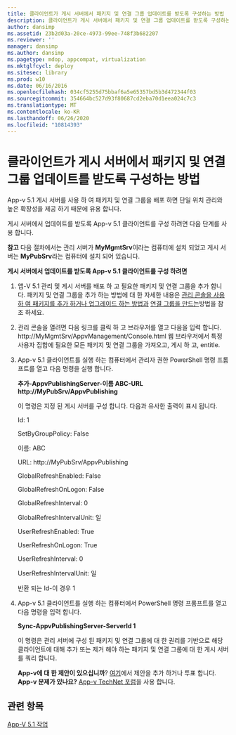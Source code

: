 ```yaml
---
title: 클라이언트가 게시 서버에서 패키지 및 연결 그룹 업데이트를 받도록 구성하는 방법
description: 클라이언트가 게시 서버에서 패키지 및 연결 그룹 업데이트를 받도록 구성하는 방법
author: dansimp
ms.assetid: 23b2d03a-20ce-4973-99ee-748f3b682207
ms.reviewer: ''
manager: dansimp
ms.author: dansimp
ms.pagetype: mdop, appcompat, virtualization
ms.mktglfcycl: deploy
ms.sitesec: library
ms.prod: w10
ms.date: 06/16/2016
ms.openlocfilehash: 034cf5255d75bbaf6a5e65357bd5b3d472344f03
ms.sourcegitcommit: 354664bc527d93f80687cd2eba70d1eea024c7c3
ms.translationtype: MT
ms.contentlocale: ko-KR
ms.lasthandoff: 06/26/2020
ms.locfileid: "10814393"
---
```

# 클라이언트가 게시 서버에서 패키지 및 연결 그룹 업데이트를 받도록 구성하는 방법


App-v 5.1 게시 서버를 사용 하 여 패키지 및 연결 그룹을 배포 하면 단일 위치 관리와 높은 확장성을 제공 하기 때문에 유용 합니다.

게시 서버에서 업데이트를 받도록 App-v 5.1 클라이언트를 구성 하려면 다음 단계를 사용 합니다.

**참고**  다음 절차에서는 관리 서버가 **MyMgmtSrv**이라는 컴퓨터에 설치 되었고 게시 서버는 **MyPubSrv**라는 컴퓨터에 설치 되어 있습니다.

 

**게시 서버에서 업데이트를 받도록 App-v 5.1 클라이언트를 구성 하려면**

1.  앱-V 5.1 관리 및 게시 서버를 배포 하 고 필요한 패키지 및 연결 그룹을 추가 합니다. 패키지 및 연결 그룹을 추가 하는 방법에 대 한 자세한 내용은 [관리 콘솔을 사용 하 여 패키지를 추가 하거나 업그레이드 하는 방법과](how-to-add-or-upgrade-packages-by-using-the-management-console-51-gb18030.md) [연결 그룹을 만드는](how-to-create-a-connection-group51.md)방법을 참조 하세요.

2.  관리 콘솔을 열려면 다음 링크를 클릭 하 고 브라우저를 열고 다음을 입력 합니다. http://MyMgmtSrv/AppvManagement/Console.html 웹 브라우저에서 특정 사용자 집합에 필요한 모든 패키지 및 연결 그룹을 가져오고, 게시 하 고, entitle.

3.  App-v 5.1 클라이언트를 실행 하는 컴퓨터에서 관리자 권한 PowerShell 명령 프롬프트를 열고 다음 명령을 실행 합니다.

    **추가-AppvPublishingServer-이름 ABC-URL http://MyPubSrv/AppvPublishing**

    이 명령은 지정 된 게시 서버를 구성 합니다. 다음과 유사한 출력이 표시 됩니다.

    Id: 1

    SetByGroupPolicy: False

    이름: ABC

    URL: http://MyPubSrv/AppvPublishing

    GlobalRefreshEnabled: False

    GlobalRefreshOnLogon: False

    GlobalRefreshInterval: 0

    GlobalRefreshIntervalUnit: 일

    UserRefreshEnabled: True

    UserRefreshOnLogon: True

    UserRefreshInterval: 0

    UserRefreshIntervalUnit: 일

    반환 되는 Id-이 경우 1

4.  App-v 5.1 클라이언트를 실행 하는 컴퓨터에서 PowerShell 명령 프롬프트를 열고 다음 명령을 입력 합니다.

    **Sync-AppvPublishingServer-ServerId 1**

    이 명령은 관리 서버에 구성 된 패키지 및 연결 그룹에 대 한 권리를 기반으로 해당 클라이언트에 대해 추가 또는 제거 해야 하는 패키지 및 연결 그룹에 대 한 게시 서버를 쿼리 합니다.

    **App-v에 대 한 제안이 있으십니까**? [여기](http://appv.uservoice.com/forums/280448-microsoft-application-virtualization)에서 제안을 추가 하거나 투표 합니다. **App-v 문제가 있나요?** [App-v TechNet 포럼](https://social.technet.microsoft.com/Forums/home?forum=mdopappv)을 사용 합니다.

## 관련 항목


[App-V 5.1 작업](operations-for-app-v-51.md)

 

 





